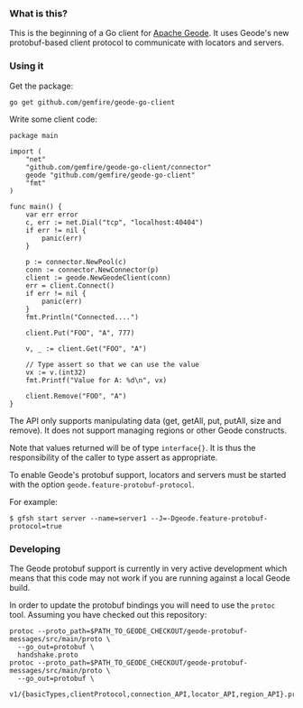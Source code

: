 ### What is this?

This is the beginning of a Go client for [Apache Geode](http://github.com/apache/geode). It uses Geode's new protobuf-based client protocol
to communicate with locators and servers.

### Using it

Get the package:

    go get github.com/gemfire/geode-go-client

Write some client code:

    package main

    import (
        "net"
        "github.com/gemfire/geode-go-client/connector"
        geode "github.com/gemfire/geode-go-client"
        "fmt"
    )

    func main() {
        var err error
        c, err := net.Dial("tcp", "localhost:40404")
        if err != nil {
            panic(err)
        }

        p := connector.NewPool(c)
        conn := connector.NewConnector(p)
        client := geode.NewGeodeClient(conn)
        err = client.Connect()
        if err != nil {
            panic(err)
        }
        fmt.Println("Connected....")

        client.Put("FOO", "A", 777)

        v, _ := client.Get("FOO", "A")

        // Type assert so that we can use the value
        vx := v.(int32)
        fmt.Printf("Value for A: %d\n", vx)

        client.Remove("FOO", "A")
	}

The API only supports manipulating data (get, getAll, put, putAll, size and remove). It does not support managing regions or other Geode constructs.

Note that values returned will be of type `interface{}`. It is thus the responsibility of the caller to type assert as appropriate.

To enable Geode's protobuf support, locators and servers must be started with the option `geode.feature-protobuf-protocol`.
    
For example:

    $ gfsh start server --name=server1 --J=-Dgeode.feature-protobuf-protocol=true

### Developing

The Geode protobuf support is currently in very active development which means that this code may not work if you are running against a local Geode build.

In order to update the protobuf bindings you will need to use the `protoc` tool. Assuming you have checked out this repository:

    protoc --proto_path=$PATH_TO_GEODE_CHECKOUT/geode-protobuf-messages/src/main/proto \
      --go_out=protobuf \
      handshake.proto
    protoc --proto_path=$PATH_TO_GEODE_CHECKOUT/geode-protobuf-messages/src/main/proto \
      --go_out=protobuf \
      v1/{basicTypes,clientProtocol,connection_API,locator_API,region_API}.proto


